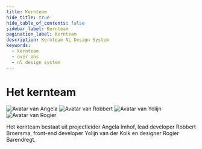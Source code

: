 ```yaml
---
title: Kernteam
hide_title: true
hide_table_of_contents: false
sidebar_label: Kernteam
pagination_label: Kernteam
description: Kernteam NL Design System
keywords:
  - kernteam
  - over ons
  - nl design system
---
```


# Het kernteam

![Avatar van Angela](https://user-images.githubusercontent.com/248921/156383867-b6b03db6-d389-4c29-95f7-6b66fce57968.svg)
![Avatar van Robbert](https://user-images.githubusercontent.com/248921/156383909-35db4b1e-16ed-4447-83a1-f030da4cc595.svg)
![Avatar van Yolijn](https://user-images.githubusercontent.com/248921/156383948-de5d5e11-6a13-4116-be8c-e0aacbfbd7fc.svg)
![Avatar van Rogier](https://user-images.githubusercontent.com/248921/156383971-11350872-3541-4ec9-8c2a-9472b5a3f3a5.svg)

Het kernteam bestaat uit projectleider Angela Imhof, lead developer Robbert Broersma, front-end developer Yolijn van der Kolk en designer Rogier Barendregt.
